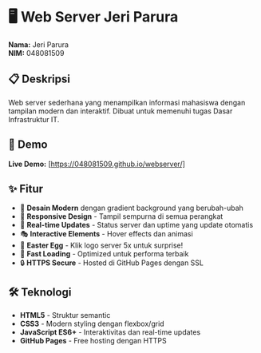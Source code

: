 # 🖥️ Web Server Jeri Parura

**Nama:** Jeri Parura  
**NIM:** 048081509  

## 📋 Deskripsi

Web server sederhana yang menampilkan informasi mahasiswa dengan tampilan modern dan interaktif. Dibuat untuk memenuhi tugas Dasar Infrastruktur IT.

## 🚀 Demo

**Live Demo:** [https://048081509.github.io/webserver/]

## ✨ Fitur

- 🎨 **Desain Modern** dengan gradient background yang berubah-ubah
- 📱 **Responsive Design** - Tampil sempurna di semua perangkat
- 🔄 **Real-time Updates** - Status server dan uptime yang update otomatis
- 🎭 **Interactive Elements** - Hover effects dan animasi
- 🎉 **Easter Egg** - Klik logo server 5x untuk surprise!
- 🚀 **Fast Loading** - Optimized untuk performa terbaik
- 🔒 **HTTPS Secure** - Hosted di GitHub Pages dengan SSL

## 🛠️ Teknologi

- **HTML5** - Struktur semantic
- **CSS3** - Modern styling dengan flexbox/grid
- **JavaScript ES6+** - Interaktivitas dan real-time updates
- **GitHub Pages** - Free hosting dengan HTTPS
